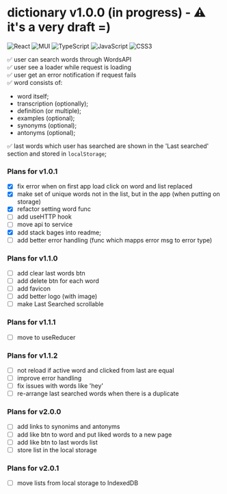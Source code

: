 # dictionary v1.0.0 (in progress) - ⚠️ it's a very draft =)

![React](https://img.shields.io/badge/react-%2320232a.svg?style=for-the-badge&logo=react&logoColor=%2361DAFB) ![MUI](https://img.shields.io/badge/MUI-%230081CB.svg?style=for-the-badge&logo=mui&logoColor=white) ![TypeScript](https://img.shields.io/badge/typescript-%23007ACC.svg?style=for-the-badge&logo=typescript&logoColor=white) ![JavaScript](https://img.shields.io/badge/javascript-%23323330.svg?style=for-the-badge&logo=javascript&logoColor=%23F7DF1E) ![CSS3](https://img.shields.io/badge/css3-%231572B6.svg?style=for-the-badge&logo=css3&logoColor=white)

✅ user can search words through WordsAPI <br/>
✅ user see a loader while request is loading <br/>
✅ user get an error notification if request fails <br/>
✅ word consists of:

* word itself;
* transcription (optionally);
* definition (or multiple);
* examples (optional);
* synonyms (optional);
* antonyms (optional);

✅ last words which user has searched are shown in the 'Last searched' section and stored in `localStorage`; 

### Plans for v1.0.1
- [x] fix error when on first app load click on word and list replaced
- [x] make set of unique words not in the list, but in the app (when putting on storage)
- [x] refactor setting word func
- [ ] add useHTTP hook
- [ ] move api to service
- [x] add stack bages into readme;
- [ ] add better error handling (func which mapps error msg to error type)

### Plans for v1.1.0
- [ ] add clear last words btn
- [ ] add delete btn for each word
- [ ] add favicon
- [ ] add better logo (with image)
- [ ] make Last Searched scrollable

### Plans for v1.1.1
- [ ] move to useReducer

### Plans for v1.1.2
- [ ] not reload if active word and clicked from last are equal
- [ ] improve error handling
- [ ] fix issues with words like 'hey'
- [ ] re-arrange last searched words when there is a duplicate

### Plans for v2.0.0
- [ ] add links to synonims and antonyms
- [ ] add like btn to word and put liked words to a new page
- [ ] add like btn to last words list
- [ ] store list in the local storage

### Plans for v2.0.1
- [ ] move lists from local storage to IndexedDB
